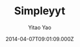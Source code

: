 ---
title: Simpleyyt
github: https://github.com/Simpleyyt/jekyll-simpleyyt
demo: https://simpleyyt.github.io/jekyll-simpleyyt
author: Yitao Yao
ssg:
  - Jekyll
cms:
  - No Cms
date: 2014-04-07T09:01:09.000Z
github_branch: master
description: Jekyll theme
stale: true
---